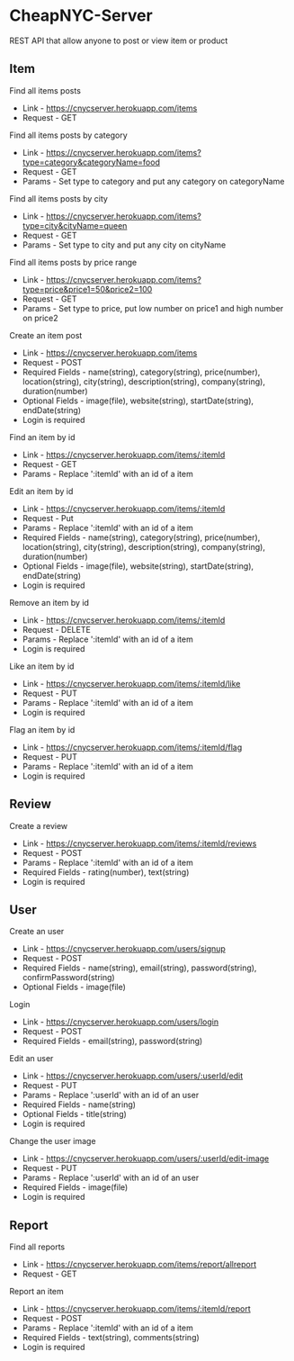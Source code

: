 # CheapNYC-Server

REST API that allow anyone to post or view item or product

## Item
Find all items posts
* Link - https://cnycserver.herokuapp.com/items
* Request - GET

Find all items posts by category
* Link - https://cnycserver.herokuapp.com/items?type=category&categoryName=food
* Request - GET
* Params - Set type to category and put any category on categoryName

Find all items posts by city
* Link - https://cnycserver.herokuapp.com/items?type=city&cityName=queen
* Request - GET
* Params - Set type to city and put any city on cityName

Find all items posts by price range
* Link - https://cnycserver.herokuapp.com/items?type=price&price1=50&price2=100
* Request - GET
* Params - Set type to price, put low number on price1 and high number on price2

Create an item post
* Link - https://cnycserver.herokuapp.com/items
* Request - POST
* Required Fields - name(string), category(string), price(number), location(string), city(string), description(string), company(string), duration(number)
* Optional Fields - image(file), website(string), startDate(string), endDate(string)
* Login is required

Find an item by id
* Link - https://cnycserver.herokuapp.com/items/:itemId
* Request - GET
* Params - Replace ':itemId' with an id of a item

Edit an item by id
* Link - https://cnycserver.herokuapp.com/items/:itemId
* Request - Put
* Params - Replace ':itemId' with an id of a item
* Required Fields - name(string), category(string), price(number), location(string), city(string), description(string), company(string), duration(number)
* Optional Fields - image(file), website(string), startDate(string), endDate(string)
* Login is required

Remove an item by id
* Link - https://cnycserver.herokuapp.com/items/:itemId
* Request - DELETE
* Params - Replace ':itemId' with an id of a item
* Login is required

Like an item by id
* Link - https://cnycserver.herokuapp.com/items/:itemId/like
* Request - PUT
* Params - Replace ':itemId' with an id of a item
* Login is required

Flag an item by id
* Link - https://cnycserver.herokuapp.com/items/:itemId/flag
* Request - PUT
* Params - Replace ':itemId' with an id of a item
* Login is required

## Review
Create a review
* Link - https://cnycserver.herokuapp.com/items/:itemId/reviews
* Request - POST
* Params - Replace ':itemId' with an id of a item
* Required Fields - rating(number), text(string)
* Login is required

## User
Create an user
* Link - https://cnycserver.herokuapp.com/users/signup
* Request - POST
* Required Fields - name(string), email(string), password(string), confirmPassword(string)
* Optional Fields - image(file)

Login
* Link - https://cnycserver.herokuapp.com/users/login
* Request - POST
* Required Fields - email(string), password(string)

Edit an user
* Link - https://cnycserver.herokuapp.com/users/:userId/edit
* Request - PUT
* Params - Replace ':userId' with an id of an user
* Required Fields - name(string)
* Optional Fields - title(string)
* Login is required

Change the user image
* Link - https://cnycserver.herokuapp.com/users/:userId/edit-image
* Request - PUT
* Params - Replace ':userId' with an id of an user
* Required Fields - image(file)
* Login is required

## Report
Find all reports
* Link - https://cnycserver.herokuapp.com/items/report/allreport
* Request - GET

Report an item
* Link - https://cnycserver.herokuapp.com/items/:itemId/report
* Request - POST
* Params - Replace ':itemId' with an id of a item
* Required Fields - text(string), comments(string)
* Login is required